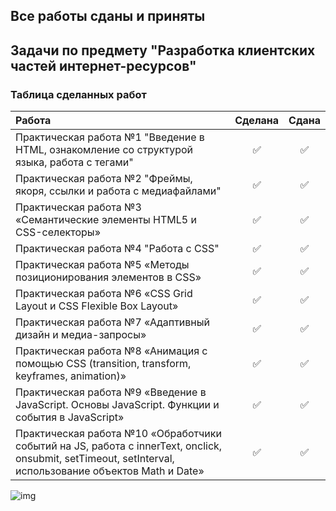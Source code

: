 ## Все работы сданы и приняты
## Задачи по предмету "Разработка клиентских частей интернет-ресурсов"
### Таблица сделанных работ
| Работа      |    Сделана   |     Сдана     |
| :---        |    :----:    |     :---:     |
| Практическая работа №1 "Введение в HTML, ознакомление со структурой языка, работа с тегами"       | ✅|✅|
| Практическая работа №2 "Фреймы, якоря, ссылки и работа с медиафайлами"                            | ✅|✅|
| Практическая работа №3 «Семантические элементы HTML5 и CSS-селекторы»                             | ✅|✅|
| Практическая работа №4 "Работа с CSS"                                                             | ✅|✅|
| Практическая работа №5 «Методы позиционирования элементов в CSS»                                  | ✅|✅|
| Практическая работа №6 «CSS Grid Layout и CSS Flexible Box Layout»                                | ✅|✅|
| Практическая работа №7 «Адаптивный дизайн и медиа-запросы»                                        | ✅|✅|
| Практическая работа №8 «Анимация с помощью CSS (transition, transform, keyframes, animation)»     | ✅|✅|
| Практическая работа №9 «Введение в JavaScript. Основы JavaScript. Функции и события в JavaScript» | ✅|✅|
| Практическая работа №10 «Обработчики событий на JS, работа с innerText, onclick, onsubmit, setTimeout, setInterval, использование объектов Math и Date» | ✅|✅|




![img](https://media2.giphy.com/media/yYSSBtDgbbRzq/giphy.gif?cid=ecf05e47gdihufmx7yvl1pij9zipaoacjoxndpxsoo79uo2r&rid=giphy.gif&ct=g)
